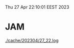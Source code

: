 Thu 27 Apr 22:10:01 EEST 2023
# JAM
<a href='./cache/202304/27_22.log'>./cache/202304/27_22.log</a>
